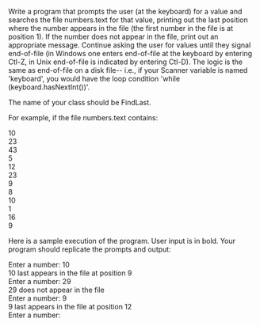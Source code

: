 Write a program that prompts the user (at the keyboard) for a value and searches the file numbers.text for that value, printing out the last position where the number appears in the file (the first number in the file is at position 1). If the number does not appear in the file, print out an appropriate message. Continue asking the user for values until they signal end-of-file  (in Windows one enters end-of-file at the keyboard by entering Ctl-Z, in Unix end-of-file is indicated by entering Ctl-D). The logic is the same as end-of-file on a disk file-- i.e., if your Scanner variable is named 'keyboard', you would have the loop condition 'while (keyboard.hasNextInt())'.

The name of your class should be FindLast.

For example, if the file numbers.text contains:

10<br />
23<br />
43<br />
5<br />
12<br />
23<br />
9<br />
8<br />
10<br />
1<br />
16<br />
9<br />

Here is a sample execution of the program.
User input is in bold. Your program should replicate the prompts and output:

Enter a number: 10<br />
10 last appears in the file at position 9<br />
Enter a number: 29<br />
29 does not appear in the file<br />
Enter a number: 9<br />
9 last appears in the file at position 12<br />
Enter a number:<br />
